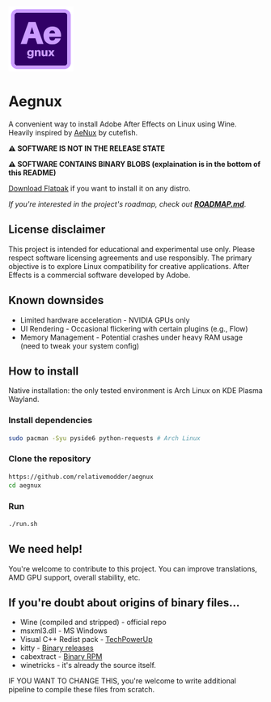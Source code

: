 <img src="icons/aegnux.png" width="128" />

# Aegnux 

A convenient way to install Adobe After Effects on Linux using Wine. Heavily inspired by [AeNux](https://github.com/cutefishaep/AeNux) by cutefish.

**⚠️ SOFTWARE IS NOT IN THE RELEASE STATE**

**⚠️ SOFTWARE CONTAINS BINARY BLOBS (explaination is in the bottom of this README)**

[Download Flatpak](https://github.com/relativemodder/com.relative.Aegnux/releases/latest) if you want to install it on any distro.


*If you're interested in the project's roadmap, check out [**ROADMAP.md**](https://github.com/relativemodder/aegnux/blob/main/ROADMAP.md)*.

## License disclaimer

This project is intended for educational and experimental use only. Please respect software licensing agreements and use responsibly. The primary objective is to explore Linux compatibility for creative applications. After Effects is a commercial software developed by Adobe.


## Known downsides

- Limited hardware acceleration - NVIDIA GPUs only
- UI Rendering - Occasional flickering with certain plugins (e.g., Flow)
- Memory Management - Potential crashes under heavy RAM usage (need to tweak your system config)

## How to install

Native installation: the only tested environment is Arch Linux on KDE Plasma Wayland.

### Install dependencies
```bash
sudo pacman -Syu pyside6 python-requests # Arch Linux
```

### Clone the repository
```bash
https://github.com/relativemodder/aegnux
cd aegnux
```

### Run
```bash
./run.sh
```

## We need help!
You're welcome to contribute to this project. 
You can improve translations, AMD GPU support, overall stability, etc.

## If you're doubt about origins of binary files...
- Wine (compiled and stripped) - official repo
- msxml3.dll - MS Windows
- Visual C++ Redist pack - [TechPowerUp](https://www.techpowerup.com/download/visual-c-redistributable-runtime-package-all-in-one/)
- kitty - [Binary releases](https://github.com/kovidgoyal/kitty/releases)
- cabextract - [Binary RPM](https://src.fedoraproject.org/rpms/cabextract)
- winetricks - it's already the source itself.

IF YOU WANT TO CHANGE THIS, you're welcome to write additional pipeline to compile these files from scratch.
